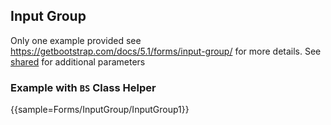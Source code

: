 ﻿## Input Group
Only one example provided see https://getbootstrap.com/docs/5.1/forms/input-group/ for more details.
See [shared](layout/shared) for additional parameters    

### Example with `BS` Class Helper

{{sample=Forms/InputGroup/InputGroup1}}
